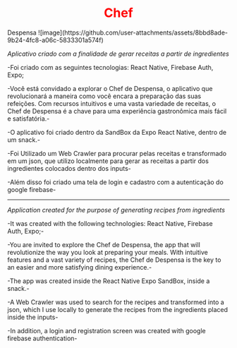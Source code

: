 <h1 align="center"><h1 style="color: red;" align="center">Chef</h1>Despensa</h1> ![image](https://github.com/user-attachments/assets/8bbd8ade-9b24-4fc8-a06c-5833301a574f)

*Aplicativo criado com a finalidade de gerar receitas a partir de ingredientes*

-Foi criado com as seguintes tecnologias: React Native, Firebase Auth, Expo;

-Você está convidado a explorar o Chef de Despensa, o aplicativo que revolucionará a maneira como você encara a preparação das suas refeições. Com recursos intuitivos e uma vasta variedade de receitas, o Chef de Despensa é a chave para uma experiência gastronômica mais fácil e satisfatória.-

-O aplicativo foi criado dentro da SandBox da Expo React Native, dentro de um snack.-

-Foi Utilizado um Web Crawler para procurar pelas receitas e transformado em um json, que utilizo localmente para gerar as receitas a partir dos ingredientes colocados dentro dos inputs-

-Além disso foi criado uma tela de login e cadastro com a autenticação do google firebase-

**************************************************************************************************************************************

*Application created for the purpose of generating recipes from ingredients*

-It was created with the following technologies: React Native, Firebase Auth, Expo;-

-You are invited to explore the Chef de Despensa, the app that will revolutionize the way you look at preparing your meals. With intuitive features and a vast variety of recipes, the Chef de Despensa is the key to an easier and more satisfying dining experience.-

-The app was created inside the React Native Expo SandBox, inside a snack.-

-A Web Crawler was used to search for the recipes and transformed into a json, which I use locally to generate the recipes from the ingredients placed inside the inputs-

-In addition, a login and registration screen was created with google firebase authentication-
